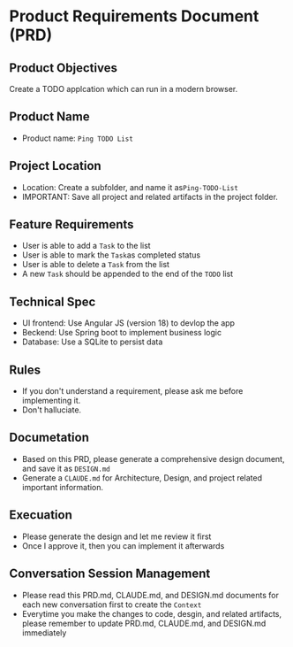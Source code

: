 # Product Requirements Document (PRD)

## Product Objectives
Create a TODO applcation which can run in a modern browser.

## Product Name
- Product name: `Ping TODO List`

## Project Location
- Location: Create a subfolder, and name it as`Ping-TODO-List`
- IMPORTANT: Save all project and related artifacts in the project folder.

## Feature Requirements
- User is able to add a `Task` to the list
- User is able to mark the `Task`as completed status
- User is able to delete a `Task` from the list
- A new `Task` should be appended to the end of the `TODO` list

## Technical Spec
- UI frontend: Use Angular JS (version 18) to devlop the app
- Beckend: Use Spring boot to implement business logic
- Database: Use a SQLite to persist data

## Rules
- If you don't understand a requirement, please ask me before implementing it.
- Don't halluciate.

## Documetation
- Based on this PRD, please generate a comprehensive design document, and save it as `DESIGN.md`
- Generate a `CLAUDE.md` for Architecture, Design, and project related important information.

## Execuation
- Please generate the design and let me review it first
- Once I approve it, then you can implement it afterwards

## Conversation Session Management
- Please read this PRD.md, CLAUDE.md, and DESIGN.md documents for each new conversation first to create the `Context`
- Everytime you make the changes to code, desgin, and related artifacts, please remember to update PRD.md, CLAUDE.md, and DESIGN.md immediately